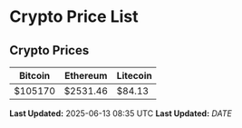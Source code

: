 # Crypto Price List

## Crypto Prices
| Bitcoin | Ethereum | Litecoin |
| ------- | -------- | -------- |
| $105170 | $2531.46 | $84.13 |
**Last Updated:** 2025-06-13 08:35 UTC
**Last Updated:** $DATE$
